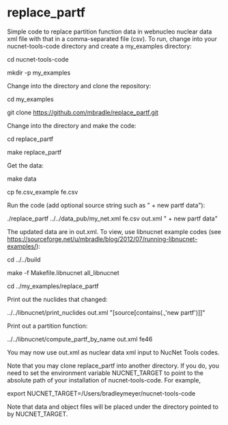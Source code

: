 # replace_partf

Simple code to replace partition function data in webnucleo nuclear data xml
file with that in a comma-separated file (csv).  To run, change into your
nucnet-tools-code directory and create a my_examples directory:

cd nucnet-tools-code

mkdir -p my_examples

Change into the directory and clone the repository:

cd my_examples

git clone https://github.com/mbradle/replace_partf.git

Change into the directory and make the code:

cd replace_partf

make replace_partf

Get the data:

make data

cp fe.csv_example fe.csv

Run the code (add optional source string such as " + new partf data"):

./replace_partf ../../data_pub/my_net.xml fe.csv out.xml " + new partf data"

The updated data are in out.xml.  To view, use libnucnet example codes
(see
https://sourceforge.net/u/mbradle/blog/2012/07/running-libnucnet-examples/):

cd ../../build

make -f Makefile.libnucnet all_libnucnet

cd ../my_examples/replace_partf

Print out the nuclides that changed:

../../libnucnet/print_nuclides out.xml "[source[contains(.,'new partf')]]"

Print out a partition function:

../../libnucnet/compute_partf_by_name out.xml fe46

You may now use out.xml as nuclear data xml input to NucNet Tools codes.

Note that you may clone replace_partf into another directory.  If you do, you
need to set the environment variable NUCNET_TARGET to point to the absolute
path of your installation of nucnet-tools-code.  For example,

export NUCNET_TARGET=/Users/bradleymeyer/nucnet-tools-code

Note that data and object files will be placed under the directory
pointed to by NUCNET_TARGET.
